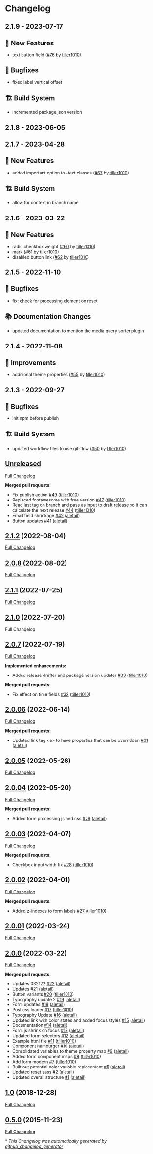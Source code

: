 # Changelog

## 2.1.9 - 2023-07-17
## 🎉 New Features
- text button field ([#76](https://github.com/werkbot/framewerk/pull/76) by [tiller1010](https://github.com/tiller1010))

## 🐛 Bugfixes
- fixed label vertical offset

## 🏗️ Build System
- incremented package.json version



## 2.1.8 - 2023-06-05




## 2.1.7 - 2023-04-28
## 🎉 New Features
- added important option to -text classes ([#67](https://github.com/werkbot/framewerk/pull/67) by [tiller1010](https://github.com/tiller1010))

## 🏗️ Build System
- allow for context in branch name



## 2.1.6 - 2023-03-22
## 🎉 New Features
- radio checkbox weight ([#60](https://github.com/werkbot/framewerk/pull/60) by [tiller1010](https://github.com/tiller1010))
- mark ([#61](https://github.com/werkbot/framewerk/pull/61) by [tiller1010](https://github.com/tiller1010))
- disabled button link ([#62](https://github.com/werkbot/framewerk/pull/62) by [tiller1010](https://github.com/tiller1010))



## 2.1.5 - 2022-11-10
## 🐛 Bugfixes
- fix: check for processing element on reset

## 📚 Documentation Changes
- updated documentation to mention the media query sorter plugin



## 2.1.4 - 2022-11-08
## 🔨 Improvements
- additional theme properties ([#55](https://github.com/werkbot/framewerk/pull/55) by [tiller1010](https://github.com/tiller1010))



## 2.1.3 - 2022-09-27
## 🐛 Bugfixes
- init npm before publish

## 🏗️ Build System
- updated workflow files to use git-flow ([#50](https://github.com/werkbot/framewerk/pull/50) by [tiller1010](https://github.com/tiller1010))



## [Unreleased](https://github.com/werkbot/framewerk/tree/HEAD)

[Full Changelog](https://github.com/werkbot/framewerk/compare/2.1.2...HEAD)

**Merged pull requests:**

- Fix publish action [\#49](https://github.com/werkbot/framewerk/pull/49) ([tiller1010](https://github.com/tiller1010))
- Replaced fontawesome with free version [\#47](https://github.com/werkbot/framewerk/pull/47) ([tiller1010](https://github.com/tiller1010))
- Read last tag on branch and pass as input to draft release so it can calculate the next release [\#44](https://github.com/werkbot/framewerk/pull/44) ([tiller1010](https://github.com/tiller1010))
- Email field shrinkage [\#42](https://github.com/werkbot/framewerk/pull/42) ([aletail](https://github.com/aletail))
- Button updates [\#41](https://github.com/werkbot/framewerk/pull/41) ([aletail](https://github.com/aletail))

## [2.1.2](https://github.com/werkbot/framewerk/tree/2.1.2) (2022-08-04)

[Full Changelog](https://github.com/werkbot/framewerk/compare/2.0.8...2.1.2)

## [2.0.8](https://github.com/werkbot/framewerk/tree/2.0.8) (2022-08-02)

[Full Changelog](https://github.com/werkbot/framewerk/compare/2.1.1...2.0.8)

## [2.1.1](https://github.com/werkbot/framewerk/tree/2.1.1) (2022-07-25)

[Full Changelog](https://github.com/werkbot/framewerk/compare/2.1.0...2.1.1)

## [2.1.0](https://github.com/werkbot/framewerk/tree/2.1.0) (2022-07-20)

[Full Changelog](https://github.com/werkbot/framewerk/compare/2.0.7...2.1.0)

## [2.0.7](https://github.com/werkbot/framewerk/tree/2.0.7) (2022-07-19)

[Full Changelog](https://github.com/werkbot/framewerk/compare/2.0.06...2.0.7)

**Implemented enhancements:**

- Added release drafter and package version updater [\#33](https://github.com/werkbot/framewerk/pull/33) ([tiller1010](https://github.com/tiller1010))

**Merged pull requests:**

- Fix effect on time fields [\#32](https://github.com/werkbot/framewerk/pull/32) ([tiller1010](https://github.com/tiller1010))

## [2.0.06](https://github.com/werkbot/framewerk/tree/2.0.06) (2022-06-14)

[Full Changelog](https://github.com/werkbot/framewerk/compare/2.0.05...2.0.06)

**Merged pull requests:**

- Updated link tag \<a\> to have properties that can be overridden [\#31](https://github.com/werkbot/framewerk/pull/31) ([aletail](https://github.com/aletail))

## [2.0.05](https://github.com/werkbot/framewerk/tree/2.0.05) (2022-05-26)

[Full Changelog](https://github.com/werkbot/framewerk/compare/2.0.04...2.0.05)

## [2.0.04](https://github.com/werkbot/framewerk/tree/2.0.04) (2022-05-20)

[Full Changelog](https://github.com/werkbot/framewerk/compare/2.0.03...2.0.04)

**Merged pull requests:**

- Added form processing js and css [\#29](https://github.com/werkbot/framewerk/pull/29) ([aletail](https://github.com/aletail))

## [2.0.03](https://github.com/werkbot/framewerk/tree/2.0.03) (2022-04-07)

[Full Changelog](https://github.com/werkbot/framewerk/compare/2.0.02...2.0.03)

**Merged pull requests:**

- Checkbox input width fix [\#28](https://github.com/werkbot/framewerk/pull/28) ([tiller1010](https://github.com/tiller1010))

## [2.0.02](https://github.com/werkbot/framewerk/tree/2.0.02) (2022-04-01)

[Full Changelog](https://github.com/werkbot/framewerk/compare/2.0.01...2.0.02)

**Merged pull requests:**

- Added z-indexes to form labels [\#27](https://github.com/werkbot/framewerk/pull/27) ([tiller1010](https://github.com/tiller1010))

## [2.0.01](https://github.com/werkbot/framewerk/tree/2.0.01) (2022-03-24)

[Full Changelog](https://github.com/werkbot/framewerk/compare/2.0.0...2.0.01)

## [2.0.0](https://github.com/werkbot/framewerk/tree/2.0.0) (2022-03-22)

[Full Changelog](https://github.com/werkbot/framewerk/compare/1.0...2.0.0)

**Merged pull requests:**

- Updates 032122 [\#22](https://github.com/werkbot/framewerk/pull/22) ([aletail](https://github.com/aletail))
- Updates [\#21](https://github.com/werkbot/framewerk/pull/21) ([aletail](https://github.com/aletail))
- Button variants [\#20](https://github.com/werkbot/framewerk/pull/20) ([tiller1010](https://github.com/tiller1010))
- Typography update 2 [\#19](https://github.com/werkbot/framewerk/pull/19) ([aletail](https://github.com/aletail))
- Form updates [\#18](https://github.com/werkbot/framewerk/pull/18) ([aletail](https://github.com/aletail))
- Post css loader [\#17](https://github.com/werkbot/framewerk/pull/17) ([tiller1010](https://github.com/tiller1010))
- Typography Update [\#16](https://github.com/werkbot/framewerk/pull/16) ([aletail](https://github.com/aletail))
- Updated link with color states and added focus styles [\#15](https://github.com/werkbot/framewerk/pull/15) ([aletail](https://github.com/aletail))
- Documentation [\#14](https://github.com/werkbot/framewerk/pull/14) ([aletail](https://github.com/aletail))
- Form js shrink on focus [\#13](https://github.com/werkbot/framewerk/pull/13) ([aletail](https://github.com/aletail))
- Updated form selectors [\#12](https://github.com/werkbot/framewerk/pull/12) ([aletail](https://github.com/aletail))
- Example html file [\#11](https://github.com/werkbot/framewerk/pull/11) ([tiller1010](https://github.com/tiller1010))
- Component hamburger [\#10](https://github.com/werkbot/framewerk/pull/10) ([aletail](https://github.com/aletail))
- Consolidated variables to theme property map [\#9](https://github.com/werkbot/framewerk/pull/9) ([aletail](https://github.com/aletail))
- Added form component maps [\#8](https://github.com/werkbot/framewerk/pull/8) ([tiller1010](https://github.com/tiller1010))
- Add form modern [\#7](https://github.com/werkbot/framewerk/pull/7) ([tiller1010](https://github.com/tiller1010))
- Built out potential color variable replacement [\#5](https://github.com/werkbot/framewerk/pull/5) ([aletail](https://github.com/aletail))
- Updated reset sass [\#2](https://github.com/werkbot/framewerk/pull/2) ([aletail](https://github.com/aletail))
- Updated overall structure [\#1](https://github.com/werkbot/framewerk/pull/1) ([aletail](https://github.com/aletail))

## [1.0](https://github.com/werkbot/framewerk/tree/1.0) (2018-12-28)

[Full Changelog](https://github.com/werkbot/framewerk/compare/0.5.0...1.0)

## [0.5.0](https://github.com/werkbot/framewerk/tree/0.5.0) (2015-11-23)

[Full Changelog](https://github.com/werkbot/framewerk/compare/a0254fc6ad2fe4f726b27210900f51cd92c3c689...0.5.0)



\* *This Changelog was automatically generated by [github_changelog_generator](https://github.com/github-changelog-generator/github-changelog-generator)*
